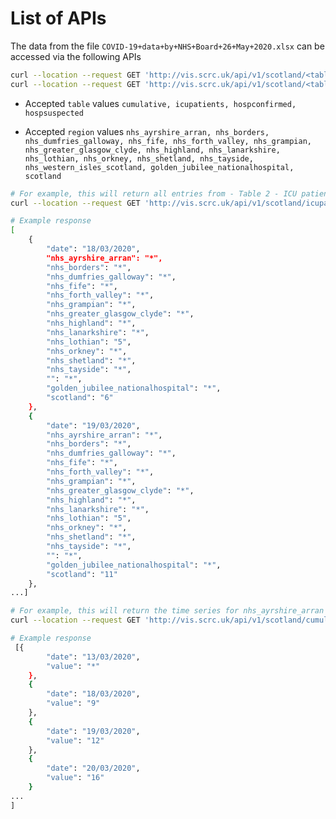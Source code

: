 # List of APIs  
 
The data from the file `COVID-19+data+by+NHS+Board+26+May+2020.xlsx` can be accessed via the following APIs
 
```bash
curl --location --request GET 'http://vis.scrc.uk/api/v1/scotland/<table>'
curl --location --request GET 'http://vis.scrc.uk/api/v1/scotland/<table>/:<region>'
```

- Accepted `table` values `cumulative, icupatients, hospconfirmed, hospsuspected`


- Accepted `region` values  `nhs_ayrshire_arran, nhs_borders, nhs_dumfries_galloway, nhs_fife, nhs_forth_valley, nhs_grampian, nhs_greater_glasgow_clyde, nhs_highland, nhs_lanarkshire, nhs_lothian,
nhs_orkney, nhs_shetland, nhs_tayside, nhs_western_isles_scotland, golden_jubilee_nationalhospital, scotland`


```bash
# For example, this will return all entries from - Table 2 - ICU patients
curl --location --request GET 'http://vis.scrc.uk/api/v1/scotland/icupatients'

# Example response
[
    {
        "date": "18/03/2020",
        "nhs_ayrshire_arran": "*",
        "nhs_borders": "*",
        "nhs_dumfries_galloway": "*",
        "nhs_fife": "*",
        "nhs_forth_valley": "*",
        "nhs_grampian": "*",
        "nhs_greater_glasgow_clyde": "*",
        "nhs_highland": "*",
        "nhs_lanarkshire": "*",
        "nhs_lothian": "5",
        "nhs_orkney": "*",
        "nhs_shetland": "*",
        "nhs_tayside": "*",
        "": "*",
        "golden_jubilee_nationalhospital": "*",
        "scotland": "6"
    },
    {
        "date": "19/03/2020",
        "nhs_ayrshire_arran": "*",
        "nhs_borders": "*",
        "nhs_dumfries_galloway": "*",
        "nhs_fife": "*",
        "nhs_forth_valley": "*",
        "nhs_grampian": "*",
        "nhs_greater_glasgow_clyde": "*",
        "nhs_highland": "*",
        "nhs_lanarkshire": "*",
        "nhs_lothian": "5",
        "nhs_orkney": "*",
        "nhs_shetland": "*",
        "nhs_tayside": "*",
        "": "*",
        "golden_jubilee_nationalhospital": "*",
        "scotland": "11"
    },
...]
```

```bash
# For example, this will return the time series for nhs_ayrshire_arran from Table 1 - Cumulative cases
curl --location --request GET 'http://vis.scrc.uk/api/v1/scotland/cumulative/nhs_ayrshire_arran'

# Example response
 [{
        "date": "13/03/2020",
        "value": "*"
    },
    {
        "date": "18/03/2020",
        "value": "9"
    },
    {
        "date": "19/03/2020",
        "value": "12"
    },
    {
        "date": "20/03/2020",
        "value": "16"
    }
...
]
```